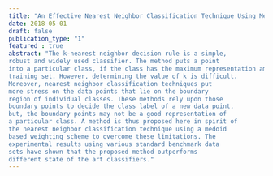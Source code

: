 ```yaml
---
title: "An Effective Nearest Neighbor Classification Technique Using Medoid Based Weighting Scheme"
date: 2018-05-01
draft: false
publication_type: "1"
featured : true
abstract: "The k-nearest neighbor decision rule is a simple,
robust and widely used classifier. The method puts a point
into a particular class, if the class has the maximum representation among the k nearest neighbors of the point in the
training set. However, determining the value of k is difficult.
Moreover, nearest neighbor classification techniques put
more stress on the data points that lie on the boundary
region of individual classes. These methods rely upon those
boundary points to decide the class label of a new data point,
but, the boundary points may not be a good representation of
a particular class. A method is thus proposed here in spirit of
the nearest neighbor classification technique using a medoid
based weighting scheme to overcome these limitations. The
experimental results using various standard benchmark data
sets have shown that the proposed method outperforms
different state of the art classifiers."
---
```

